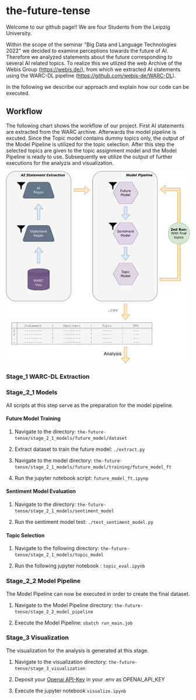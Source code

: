 # the-future-tense

Welcome to our github page!! We are four Students from the Leipzig University.

Within the scope of the seminar "Big Data and Language Technologies 2022" we decided to examine perceptions towards the future of AI. Therefore we analyzed statements about the future corresponding to several AI related topics.
To realize this we utlized the web Archive of the Webis Group (https://webis.de/), from which we extracted AI statements using the WARC-DL pipeline (https://github.com/webis-de/WARC-DL).

In the following we describe our approach and explain how our code can be executed.

## Workflow

The following chart shows the workflow of our project. First AI statements are extracted from the WARC archive. Afterwards the model pipeline is excuted. Since the Topic model contains dummy topics only, the output of the Model Pipeline is utilized for the topic selection.
After this step the selected topics are given to the topic assignment model and the Model Pipeline is ready to use. Subsequently we utilize the output of further executions for the analyzis and visualization.

![overview-chart][chart-relative]

### Stage_1 WARC-DL Extraction

### Stage_2_1 Models

All scripts at this step serve as the preparation for the model pipeline.

#### Future Model Training

1. Navigate to the directory: `the-future-tense/stage_2_1_models/future_model/dataset`

2. Extract dataset to train the future model: `./extract.py`

3. Navigate to the model directory: `the-future-tense/stage_2_1_models/future_model/training/future_model_ft`

4. Run the jupyter notebook script: `future_model_ft.ipynp`

#### Sentiment Model Evaluation

1. Navigate to the directory: `the-future-tense/stage_2_1_models/sentiment_model`

2. Run the sentiment model test: `./test_sentiment_model.py`

#### Topic Selection

1. Navigate to the following directory: `the-future-tense/stage_2_1_models/topic_model`

2. Run the following jupyter notebook : `topic_eval.ipynb`

### Stage_2_2 Model Pipeline

The Model Pipeline can now be executed in order to create the final dataset.

1. Navigate to the Model Pipeline directory: `the-future-tense/stage_2_2_model_pipeline`

2. Execute the Model Pipeline: `sbatch run_main.job`

### Stage_3 Visualization

The visualization for the analysis is generated at this stage.

1. Navigate to the visualization directory: `the-future-tense/stage_3_visualization`

2. Deposit your [Openai API-Key](https://beta.openai.com/account/api-keys) in your .env as OPENAI_API_KEY

3. Execute the jupyter notebook `visualize.ipynb`

[chart-relative]: images/project_overview.png "overview-chart"
